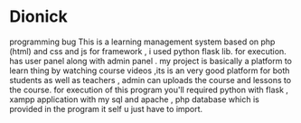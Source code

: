 # Dionick
programming bug
This is a learning management system based on php (html) and css and js for framework , i used python flask lib. for execution. has user panel along with admin panel . my project is basically a platform to learn thing by watching course videos ,its is an very good platform for both students as well as teachers , admin can uploads the course and lessons to the course. for execution of this program you'll required python with flask , xampp application with my sql and apache , php database which is provided in the program it self u just have to import.
